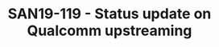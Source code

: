 ---
categories:
- san19
description: An update of the progress made since BKK19 in the upstreaming and ongoing
  efforts related to Qualcomm platforms. Covering current status of Dragonboards and
  Snapdragon laptops.
image:
  featured: 'true'
  path: /assets/images/featured-images/san19/SAN19-119.png
session_attendee_num: '37'
session_id: SAN19-119
session_room: Sunset V (Session 1)
session_slot:
  end_time: '2019-09-23 16:50:00'
  start_time: '2019-09-23 16:00:00'
session_speakers:
- speaker_bio: Bjorn is Linux kernel subsystem maintainer for remoteproc, rpmsg and
    hwspinlock and co-maintainer of the Qualcomm SoC. As Principal Engineer at Linaro
    hes focusing on Qualcomm upstream support in the Linux kernel.
  speaker_company: Linaro
  speaker_image: /assets/images/speakers/san19/bjorn-andersson.jpg
  speaker_location: ''
  speaker_name: Bjorn Andersson
  speaker_position: Principal Engineer
  speaker_url: ''
  speaker_username: bjorn.andersson
- speaker_bio: ''
  speaker_company: Linaro
  speaker_image: /assets/images/speakers/placeholder.jpg
  speaker_location: San Diego, CA
  speaker_name: Bjorn Andersson
  speaker_position: Principal Engineer
  speaker_url: ''
  speaker_username: bjornandersson
session_track: Open Source Development
tag: session
tags:
- Linux Kernel
- ' 96Boards'
title: SAN19-119 - Status update on Qualcomm upstreaming
---